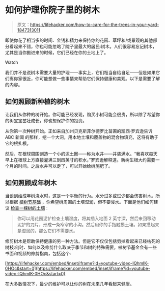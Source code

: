 # 如何护理你院子里的树木

> 原文：<https://lifehacker.com/how-to-care-for-the-trees-in-your-yard-1847313011>

即使你花了相当多的时间、金钱和精力来保持你的花园、草坪和/或景观的其他部分看起来不错，你也可能忽略了院子里最大的居民:树木。人们很容易忘记树木，尤其是当你搬进来的时候，它们已经在你的土地上了。

Watch

我们并不是说树木需要大量的护理——事实上，它们相当自给自足——但是如果它们离你家很近，你可能想做一些事情来帮助它们保持健康和美观。以下是需要了解的内容。

## 如何照顾新种植的树木

让我们从你种的树开始。你可能已经发现，购买小树可能会很贵，所以除了希望你的树宝宝茁壮成长，你也想保护你的投资。

从你第一次种树开始。正如来自加州贝克斯菲尔德罗比苗圃的凯西·罗宾逊告诉 ABC 新闻 的那样，挖一个大洞，用本地土壤和覆盖物的混合物填充，这将有助于它的根扎根。

然后，在根球周围创造一个小的泥土圈——称为水井——并装满水。“我喜欢每天早上在根球上方直接灌满三到四英寸的积水，”罗宾逊解释道。新树生根大约需要一个月的时间。之后水井可以走了，可以开始给树施肥了。

## 如何照顾成年树木

当谈到给成年树浇水时，这是一个平衡的行为。水分过多或过少都会伤害树木。所以根据 [植树节基础](https://www.arborday.org/trees/tips/) ，你希望树周围的土壤湿润，但不要浸水。下面是他们如何建议 [检查一棵树的土壤](https://www.arborday.org/trees/tips/) :

> 你可以用花园泥铲检查土壤湿度，将其插入地面 2 英寸深，然后来回移动泥铲的刀片，形成一条窄窄的小沟。然后用你的手指触摸土壤。如果摸起来是湿润的，那么它们不需要水。

修剪树木是帮助保持健康的另一种方法。但是它不仅仅包括剪掉看起来已经枯死的树枝:何时、如何以及修剪什么取决于季节和树的特殊需要。植树节基金会有一些书面和视频的修剪指南，包括这个:

 [https://lifehacker.com/embed/inset/iframe?id=youtube-video-IQhmIK-0HOc&start=0](https://lifehacker.com/embed/inset/iframe?id=youtube-video-IQhmIK-0HOc&start=0) 

在大多数情况下，最少的维护可以让你的树在未来几年看起来健康。
